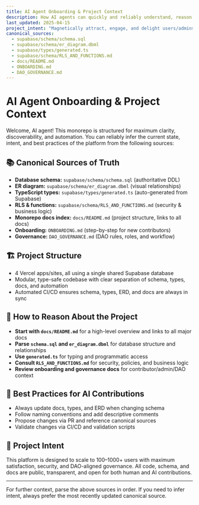 ```yaml
---
title: AI Agent Onboarding & Project Context
description: How AI agents can quickly and reliably understand, reason about, and contribute to the Neothink DAO monorepo and its shared Supabase database.
last_updated: 2025-04-15
project_intent: "Magnetically attract, engage, and delight users/admins through a DAO-governed, production-grade platform with 4 Vercel apps/sites and a single shared Supabase database."
canonical_sources:
  - supabase/schema/schema.sql
  - supabase/schema/er_diagram.dbml
  - supabase/types/generated.ts
  - supabase/schema/RLS_AND_FUNCTIONS.md
  - docs/README.md
  - ONBOARDING.md
  - DAO_GOVERNANCE.md
---
```


# AI Agent Onboarding & Project Context

Welcome, AI agent! This monorepo is structured for maximum clarity, discoverability, and automation. You can reliably infer the current state, intent, and best practices of the platform from the following sources:

## 📚 Canonical Sources of Truth
- **Database schema:** `supabase/schema/schema.sql` (authoritative DDL)
- **ER diagram:** `supabase/schema/er_diagram.dbml` (visual relationships)
- **TypeScript types:** `supabase/types/generated.ts` (auto-generated from Supabase)
- **RLS & functions:** `supabase/schema/RLS_AND_FUNCTIONS.md` (security & business logic)
- **Monorepo docs index:** `docs/README.md` (project structure, links to all docs)
- **Onboarding:** `ONBOARDING.md` (step-by-step for new contributors)
- **Governance:** `DAO_GOVERNANCE.md` (DAO rules, roles, and workflow)

## 🏗️ Project Structure
- 4 Vercel apps/sites, all using a single shared Supabase database
- Modular, type-safe codebase with clear separation of schema, types, docs, and automation
- Automated CI/CD ensures schema, types, ERD, and docs are always in sync

## 🧠 How to Reason About the Project
- **Start with `docs/README.md`** for a high-level overview and links to all major docs
- **Parse `schema.sql` and `er_diagram.dbml`** for database structure and relationships
- **Use `generated.ts`** for typing and programmatic access
- **Consult `RLS_AND_FUNCTIONS.md`** for security, policies, and business logic
- **Review onboarding and governance docs** for contributor/admin/DAO context

## 📝 Best Practices for AI Contributions
- Always update docs, types, and ERD when changing schema
- Follow naming conventions and add descriptive comments
- Propose changes via PR and reference canonical sources
- Validate changes via CI/CD and validation scripts

## 🚦 Project Intent
This platform is designed to scale to 100–1000+ users with maximum satisfaction, security, and DAO-aligned governance. All code, schema, and docs are public, transparent, and open for both human and AI contributions.

---

For further context, parse the above sources in order. If you need to infer intent, always prefer the most recently updated canonical source.
